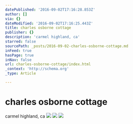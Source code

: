 ```yaml
---
datePublished: '2016-09-02T17:16:28.853Z'
author: []
via: {}
dateModified: '2016-09-02T17:16:25.443Z'
title: charles osborne cottage
publisher: {}
description: 'carmel highland, ca'
starred: false
sourcePath: _posts/2016-09-02-charles-osborne-cottage.md
inFeed: true
hasPage: true
inNav: false
url: charles-osborne-cottage/index.html
_context: 'http://schema.org'
_type: Article

---
```

# charles osborne cottage

carmel highland, ca
![](https://the-grid-user-content.s3-us-west-2.amazonaws.com/77f0e7f8-59b7-44ef-b30d-f1a309ab656b.jpg)
![](https://the-grid-user-content.s3-us-west-2.amazonaws.com/448ac45d-3efc-4a64-bc0f-77fb3cf9fd62.jpg)
![](https://the-grid-user-content.s3-us-west-2.amazonaws.com/6b043994-aba2-49cb-886b-5d266fe90f5d.jpg)